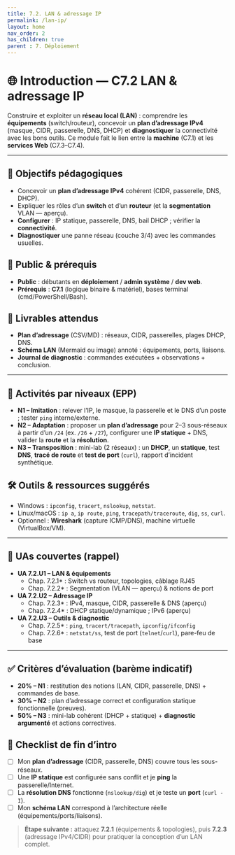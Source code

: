 ```yaml
---
title: 7.2. LAN & adressage IP
permalink: /lan-ip/
layout: home
nav_order: 2
has_children: true
parent : 7. Déploiement
---
```


# 🌐 Introduction — C7.2 LAN & adressage IP

Construire et exploiter un **réseau local (LAN)** : comprendre les **équipements** (switch/routeur), concevoir un **plan d’adressage IPv4** (masque, CIDR, passerelle, DNS, DHCP) et **diagnostiquer** la connectivité avec les bons outils. Ce module fait le lien entre la **machine** (C7.1) et les **services Web** (C7.3–C7.4).

---

## 🎯 Objectifs pédagogiques
- Concevoir un **plan d’adressage IPv4** cohérent (CIDR, passerelle, DNS, DHCP).
- Expliquer les rôles d’un **switch** et d’un **routeur** (et la **segmentation** VLAN — aperçu).
- **Configurer** : IP statique, passerelle, DNS, bail DHCP ; vérifier la **connectivité**.
- **Diagnostiquer** une panne réseau (couche 3/4) avec les commandes usuelles.

## 👥 Public & prérequis
- **Public** : débutants en **déploiement** / **admin système** / **dev web**.
- **Prérequis** : **C7.1** (logique binaire & matériel), bases terminal (cmd/PowerShell/Bash).

## 🧪 Livrables attendus
- **Plan d’adressage** (CSV/MD) : réseaux, CIDR, passerelles, plages DHCP, DNS.
- **Schéma LAN** (Mermaid ou image) annoté : équipements, ports, liaisons.
- **Journal de diagnostic** : commandes exécutées + observations + conclusion.

---

## 🧩 Activités par niveaux (EPP)
- **N1 – Imitation** : relever l’IP, le masque, la passerelle et le DNS d’un poste ; tester `ping` interne/externe.
- **N2 – Adaptation** : proposer un **plan d’adressage** pour 2–3 sous-réseaux à partir d’un `/24` (ex. `/26` + `/27`), configurer une **IP statique** + DNS, valider la **route** et la **résolution**.
- **N3 – Transposition** : mini-lab (2 réseaux) : un **DHCP**, un **statique**, test **DNS**, **tracé de route** et **test de port** (`curl`), rapport d’incident synthétique.

## 🛠️ Outils & ressources suggérés
- Windows : `ipconfig`, `tracert`, `nslookup`, `netstat`.
- Linux/macOS : `ip a`, `ip route`, `ping`, `tracepath/traceroute`, `dig`, `ss`, `curl`.
- Optionnel : **Wireshark** (capture ICMP/DNS), machine virtuelle (VirtualBox/VM).

---

## 🔗 UAs couvertes (rappel)
- **UA 7.2.U1 – LAN & équipements**  
  * Chap. 7.2.1* : Switch vs routeur, topologies, câblage RJ45 
  * Chap. 7.2.2* : Segmentation (VLAN — aperçu) & notions de port
- **UA 7.2.U2 – Adressage IP**  
  * Chap. 7.2.3* : IPv4, masque, CIDR, passerelle & DNS (aperçu) 
  * Chap. 7.2.4* : DHCP statique/dynamique ; IPv6 (aperçu)
- **UA 7.2.U3 – Outils & diagnostic**  
  * Chap. 7.2.5* : `ping`, `tracert/tracepath`, `ipconfig/ifconfig`
  * Chap. 7.2.6* : `netstat/ss`, test de port (`telnet`/`curl`), pare-feu de base

---

## ✅ Critères d’évaluation (barème indicatif)
- **20% – N1** : restitution des notions (LAN, CIDR, passerelle, DNS) + commandes de base.
- **30% – N2** : plan d’adressage correct et configuration statique fonctionnelle (preuves).
- **50% – N3** : mini-lab cohérent (DHCP + statique) + **diagnostic argumenté** et actions correctives.

## 🏁 Checklist de fin d’intro
- [ ] Mon **plan d’adressage** (CIDR, passerelle, DNS) couvre tous les sous-réseaux.  
- [ ] Une **IP statique** est configurée sans conflit et je **ping** la passerelle/Internet.  
- [ ] La **résolution DNS** fonctionne (`nslookup/dig`) et je teste un **port** (`curl -I`).  
- [ ] Mon **schéma LAN** correspond à l’architecture réelle (équipements/ports/liaisons).

> **Étape suivante :** attaquez **7.2.1** (équipements & topologies), puis **7.2.3** (adressage IPv4/CIDR) pour pratiquer la conception d’un LAN complet.
